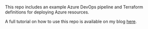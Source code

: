 This repo includes an example Azure DevOps pipeline and Terraform definitions for deploying Azure resources.

A full tutorial on how to use this repo is available on my blog [here](https://www.carbonlogiq.io/post/azure-devops-pipeline-terraform-deployment-tutorial).
